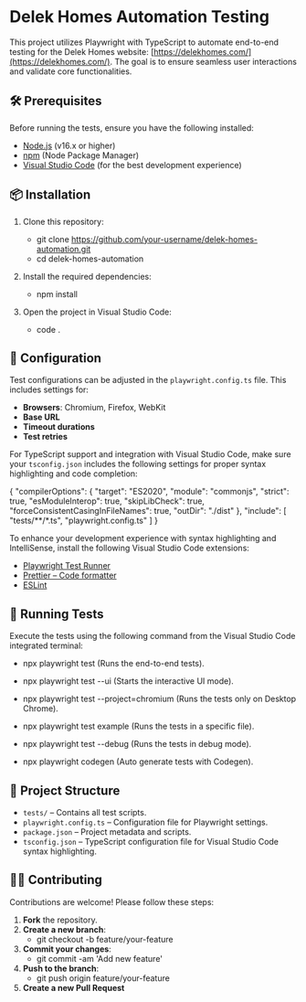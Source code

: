 # Delek Homes Automation Testing

This project utilizes Playwright with TypeScript to automate end-to-end testing for the Delek Homes website: [https://delekhomes.com/](https://delekhomes.com/). The goal is to ensure seamless user interactions and validate core functionalities.

## 🛠️ Prerequisites

Before running the tests, ensure you have the following installed:

- [Node.js](https://nodejs.org/) (v16.x or higher)
- [npm](https://www.npmjs.com/) (Node Package Manager)
- [Visual Studio Code](https://code.visualstudio.com/) (for the best development experience)

## 📦 Installation

1. Clone this repository:
   - git clone https://github.com/your-username/delek-homes-automation.git
   - cd delek-homes-automation

2. Install the required dependencies:
    - npm install

3. Open the project in Visual Studio Code:
    - code .

## 🔧 Configuration
Test configurations can be adjusted in the `playwright.config.ts` file. This includes settings for:

- **Browsers**: Chromium, Firefox, WebKit
- **Base URL**
- **Timeout durations**
- **Test retries**

For TypeScript support and integration with Visual Studio Code, make sure your `tsconfig.json` includes the following settings for proper syntax highlighting and code completion:

{
  "compilerOptions": {
    "target": "ES2020",
    "module": "commonjs",
    "strict": true,
    "esModuleInterop": true,
    "skipLibCheck": true,
    "forceConsistentCasingInFileNames": true,
    "outDir": "./dist"
  },
  "include": [
    "tests/**/*.ts",
    "playwright.config.ts"
  ]
}

To enhance your development experience with syntax highlighting and IntelliSense, install the following Visual Studio Code extensions:

- [Playwright Test Runner](https://marketplace.visualstudio.com/items?itemName=ms-playwright.playwright)
- [Prettier – Code formatter](https://marketplace.visualstudio.com/items?itemName=esbenp.prettier-vscode)
- [ESLint](https://marketplace.visualstudio.com/items?itemName=dbaeumer.vscode-eslint)

## 🧪 Running Tests

Execute the tests using the following command from the Visual Studio Code integrated terminal:
 - npx playwright test (Runs the end-to-end tests).

- npx playwright test --ui (Starts the interactive UI mode).

- npx playwright test --project=chromium (Runs the tests only on Desktop Chrome).

- npx playwright test example (Runs the tests in a specific file).

- npx playwright test --debug (Runs the tests in debug mode).

- npx playwright codegen (Auto generate tests with Codegen).

## 📁 Project Structure

- `tests/` – Contains all test scripts.
- `playwright.config.ts` – Configuration file for Playwright settings.
- `package.json` – Project metadata and scripts.
- `tsconfig.json` – TypeScript configuration file for Visual Studio Code syntax highlighting.

## 🧑‍💻 Contributing

Contributions are welcome! Please follow these steps:
1. **Fork** the repository.
2. **Create a new branch**:
   - git checkout -b feature/your-feature
3. **Commit your changes**:
   - git commit -am 'Add new feature'
4. **Push to the branch**:
   - git push origin feature/your-feature
5. **Create a new Pull Request**
